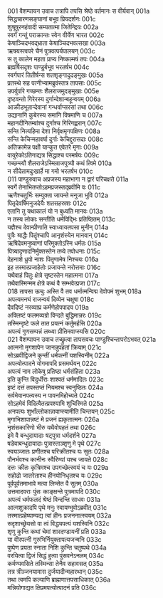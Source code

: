 001    वैशम्पायन उवाच
तत्रापि तपसि श्रेष्ठे वर्तमानः स वीर्यवान्	001a  
सिद्धचारणसङ्घानां बभूव प्रियदर्शनः	001c  
शुश्रूषुरनहंवादी सम्यतात्मा जितेन्द्रियः	002a  
स्वर्गं गन्तुं पराक्रान्तः स्वेन वीर्येण भारत	002c  
केषाञ्चिदभवद्भ्राता केषाञ्चिदभवत्सखा	003a  
ऋषयस्त्वपरे चैनं पुत्रवत्पर्यपालयन्	003c  
स तु कालेन महता प्राप्य निष्कल्मषं तपः	004a  
ब्रह्मर्षिसदृशः पाण्डुर्बभूव भरतर्षभ	004c  
स्वर्गपारं तितीर्षन्स शतशृङ्गादुदङ्मुखः	005a  
प्रतस्थे सह पत्नीभ्यामब्रुवंस्तत्र तापसाः	005c  
उपर्युपरि गच्छन्तः शैलराजमुदङ्मुखाः	005e  
दृष्टवन्तो गिरेरस्य दुर्गान्देशान्बहून्वयम्	006a  
आक्रीडभूतान्देवानां गन्धर्वाप्सरसां तथा	006c  
उद्यानानि कुबेरस्य समानि विषमाणि च	007a  
महानदीनितम्बांश्च दुर्गांश्च गिरिगह्वरान्	007c  
सन्ति नित्यहिमा देशा निर्वृक्षमृगपक्षिणः	008a  
सन्ति केचिन्महावर्षा दुर्गाः केचिद्दुरासदाः	008c  
अतिक्रामेन्न पक्षी यान्कुत एवेतरे मृगाः	009a  
वायुरेकोऽतिगाद्यत्र सिद्धाश्च परमर्षयः	009c  
गच्छन्त्यौ शैलराजेऽस्मिन्राजपुत्र्यौ कथं त्विमे	010a  
न सीदेतामदुःखार्हे मा गमो भरतर्षभ	010c  
011    पाण्डुरुवाच
अप्रजस्य महाभागा न द्वारं परिचक्षते	011a  
स्वर्गे तेनाभितप्तोऽहमप्रजस्तद्ब्रवीमि वः	011c  
ऋणैश्चतुर्भिः सम्युक्ता जायन्ते मनुजा भुवि	012a  
पितृदेवर्षिमनुजदेयैः शतसहस्रशः	012c  
एतानि तु यथाकालं यो न बुध्यति मानवः	013a  
न तस्य लोकाः सन्तीति धर्मविद्भिः प्रतिष्ठितम्	013c  
यज्ञैश्च देवान्प्रीणाति स्वाध्यायतपसा मुनीन्	014a  
पुत्रैः श्राद्धैः पितॄंश्चापि आनृशंस्येन मानवान्	014c  
ऋषिदेवमनुष्याणां परिमुक्तोऽस्मि धर्मतः	015a  
पित्र्यादृणादनिर्मुक्तस्तेन तप्ये तपोधनाः	015c  
देहनाशे ध्रुवो नाशः पितॄणामेष निश्चयः	016a  
इह तस्मात्प्रजाहेतोः प्रजायन्ते नरोत्तमाः	016c  
यथैवाहं पितुः क्षेत्रे सृष्टस्तेन महात्मना	017a  
तथैवास्मिन्मम क्षेत्रे कथं वै सम्भवेत्प्रजा	017c  
018    तापसा ऊचुः
अस्ति वै तव धर्मात्मन्विद्म देवोपमं शुभम्	018a  
अपत्यमनघं राजन्वयं दिव्येन चक्षुषा	018c  
दैवदिष्टं नरव्याघ्र कर्मणेहोपपादय	019a  
अक्लिष्टं फलमव्यग्रो विन्दते बुद्धिमान्नरः	019c  
तस्मिन्दृष्टे फले तात प्रयत्नं कर्तुमर्हसि	020a  
अपत्यं गुणसम्पन्नं लब्ध्वा प्रीतिमवाप्स्यसि	020c  
021    वैशम्पायन उवाच
तच्छ्रुत्वा तापसवचः पाण्डुश्चिन्तापरोऽभवत्	021a  
आत्मनो मृगशापेन जानन्नुपहतां क्रियाम्	021c  
सोऽब्रवीद्विजने कुन्तीं धर्मपत्नीं यशस्विनीम्	022a  
अपत्योत्पादने योगमापदि प्रसमर्थयन्	022c  
अपत्यं नाम लोकेषु प्रतिष्ठा धर्मसंहिता	023a  
इति कुन्ति विदुर्धीराः शाश्वतं धर्ममादितः	023c  
इष्टं दत्तं तपस्तप्तं नियमश्च स्वनुष्ठितः	024a  
सर्वमेवानपत्यस्य न पावनमिहोच्यते	024c  
सोऽहमेवं विदित्वैतत्प्रपश्यामि शुचिस्मिते	025a  
अनपत्यः शुभाँल्लोकान्नावाप्स्यामीति चिन्तयन्	025c  
मृगाभिशापान्नष्टं मे प्रजनं ह्यकृतात्मनः	026a  
नृशंसकारिणो भीरु यथैवोपहतं तथा	026c  
इमे वै बन्धुदायादाः षट्पुत्रा धर्मदर्शने	027a  
षडेवाबन्धुदायादाः पुत्रास्ताञ्शृणु मे पृथे	027c  
स्वयञ्जातः प्रणीतश्च परिक्रीतश्च यः सुतः	028a  
पौनर्भवश्च कानीनः स्वैरिण्यां यश्च जायते	028c  
दत्तः क्रीतः कृत्रिमश्च उपगच्छेत्स्वयं च यः	029a  
सहोढो जातरेताश्च हीनयोनिधृतश्च यः	029c  
पूर्वपूर्वतमाभावे मत्वा लिप्सेत वै सुतम्	030a  
उत्तमादवराः पुंसः काङ्क्षन्ते पुत्रमापदि	030c  
अपत्यं धर्मफलदं श्रेष्ठं विन्दन्ति साधवः	031a  
आत्मशुक्रादपि पृथे मनुः स्वायम्भुवोऽब्रवीत्	031c  
तस्मात्प्रहेष्याम्यद्य त्वां हीनः प्रजननात्स्वयम्	032a  
सदृशाच्छ्रेयसो वा त्वं विद्ध्यपत्यं यशस्विनि	032c  
शृणु कुन्ति कथां चेमां शारदण्डायनीं प्रति	033a  
या वीरपत्नी गुरुभिर्नियुक्तापत्यजन्मनि	033c  
पुष्पेण प्रयता स्नाता निशि कुन्ति चतुष्पथे	034a  
वरयित्वा द्विजं सिद्धं हुत्वा पुंसवनेऽनलम्	034c  
कर्मण्यवसिते तस्मिन्सा तेनैव सहावसत्	035a  
तत्र त्रीञ्जनयामास दुर्जयादीन्महारथान्	035c  
तथा त्वमपि कल्याणि ब्राह्मणात्तपसाधिकात्	036a  
मन्नियोगाद्यत क्षिप्रमपत्योत्पादनं प्रति	036c  
